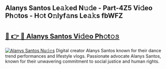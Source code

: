 ## Alanys Santos Le𝚊𝚔ed N𝚞𝚍e - Part-4Z5 Vi𝚍eo Ph𝚘tos - H𝚘t O𝚗lyf𝚊ns Le𝚊𝚔s fbWFZ

# <h2><a href="http://hf1unai.feru.top/?c=Alanys+Santos">🔗 👉 🔴 Alanys Santos Vi𝚍𝚎o Ph𝚘t𝚘𝚜</a></h2>

[![Alanys Santos Nu𝚍𝚎s](https://i.imgur.com/0TWrTi3.gif)](http://hf1unai.feru.top/?c=Alanys+Santos)
Digital creator Alanys Santos known for their dance trend performances and lifestyle vlogs. Passionate advocate Alanys Santos, known for their unwavering commitment to social justice and human rights. 

